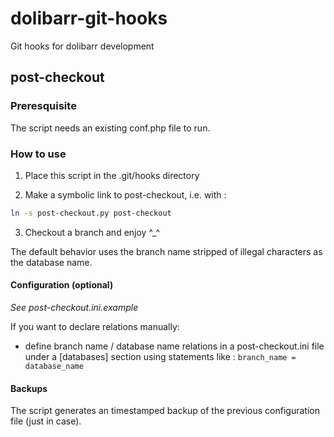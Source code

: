 dolibarr-git-hooks
==================

Git hooks for dolibarr development

post-checkout
-------------

### Preresquisite

The script needs an existing conf.php file to run.

### How to use

1. Place this script in the .git/hooks directory

2. Make a symbolic link to post-checkout, i.e. with :
```bash
ln -s post-checkout.py post-checkout
```

3. Checkout a branch and enjoy ^_^

The default behavior uses the branch name stripped of illegal characters as the database name.

#### Configuration (optional)

*See post-checkout.ini.example*

If you want to declare relations manually:

- define branch name / database name relations in a post-checkout.ini file under a [databases] section using statements like :
```branch_name = database_name```

#### Backups

The script generates an timestamped backup of the previous configuration file (just in case).